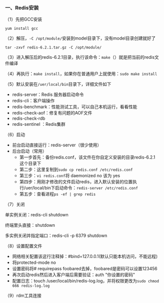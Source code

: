 ### 一、Redis安装

（1）先把GCC安装

```
yum install gcc
```

（2）解压，`-C /opt/module/`安装到model目录下，没有model目录创建就好了

```
tar -zxvf redis-6.2.1.tar.gz -C /opt/module/
```

（3）进入解压后的redis-6.2.1目录，执行该命令：`make`（）就是把当前的redis文件编译

（4）再执行：`make install`，如果你在普通用户上就使用：`sudo make install`

（5）默认安装在`/uer/local/bin`目录下，详细文件如下

* redis-server：Redis 服务器启动命令
* redis-cli：客户端操作
* redis-benchmark：性能测试工具，可以自己本机运行，看看性能
* redis-check-aof：修复有问题的AOF文件
* redis-check-rdb
* redis-sentinel ：Redis集群

（6）启动

* 前台启动直接运行：redis-server（很少使用）
* 后台启动（常用）
  * 第一步首先：备份redis.conf，该文件在你自定义安装的目录redis-6.2.1这个目录下
  * 第二步：这里复制到`sudo cp redis.conf /etc/redis.conf`
  * 第三步：`vi redis.conf`将 daemonized no 该为 yes
  * 第四步：用刚才修改的文件启动redis，进入默认安装的位置执行/uer/local/bin下启动命令：`redis-server /etc/redis.conf`
  * 第五步：查看进程`ps -ef | grep redis`

（7）关闭

单实例关闭：redis-cli shutdown

终端里头直接：shutdown

多实例关闭并指定端口：redis-cli -p 6379 shutdown

（8）设置配置文件

* 网络相关配置该这行注释掉：#bind=127.0.0.1(默认只能本机访问，不能远程)
* 将protected-mode no
* 设置密码将# requirepass foobared去掉，foobared是密码可以设置123456
* 再次启动redis然后进入客户端后需要验证：auth "你设置的密码"
* 配置日志：touch /user/local/bin/redis-log.log，并将权限更改为`sudo chmod 666 redis-log.log`

（9）rdm工具连接

